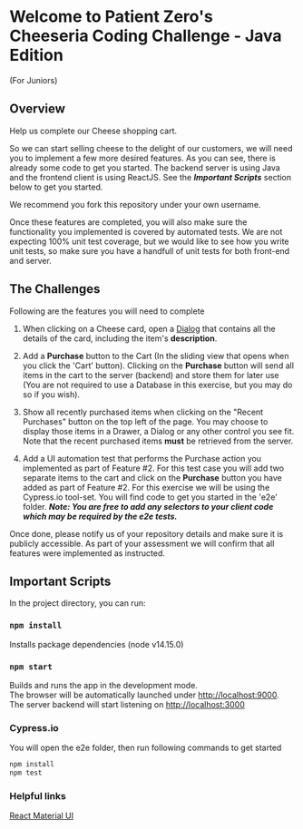 # Welcome to Patient Zero's Cheeseria Coding Challenge - Java Edition
(For Juniors)

## Overview

Help us complete our Cheese shopping cart.

So we can start selling cheese to the delight of our customers, we will need you to implement a few more desired features. As you can see, there is already some code to get you started. The backend server is using Java and the frontend client is using ReactJS. See the ***Important Scripts*** section below to get you started.

We recommend you fork this repository under your own username.

Once these features are completed, you will also make sure the functionality you implemented is covered by automated tests. We are not expecting 100% unit test coverage, but we would like to see how you write unit tests, so make sure you have a handfull of unit tests for both front-end and server.


## The Challenges

Following are the features you will need to complete

1. When clicking on a Cheese card, open a [Dialog](https://material-ui.com/components/dialogs/#dialog) that contains all the details of the card, including the item's **description**.

2. Add a **Purchase** button to the Cart (In the sliding view that opens when you click the 'Cart' button). Clicking on the **Purchase** button will send all items in the cart to the server (backend) and store them for later use (You are not required to use a Database in this exercise, but you may do so if you wish).

3. Show all recently purchased items when clicking on the "Recent Purchases" button on the top left of the page. You may choose to display those items in a Drawer, a Dialog or any other control you see fit. Note that the recent purchased items **must** be retrieved from the server.

4. Add a UI automation test that performs the Purchase action you implemented as part of Feature #2. For this test case you will add two separate items to the cart and click on the **Purchase** button you have added as part of Feature #2.
For this exercise we will be using the Cypress.io tool-set. You will find code to get you started in the 'e2e' folder.
***Note: You are free to add any selectors to your client code which may be required by the e2e tests.***

Once done, please notify us of your repository details and make sure it is publicly accessible. As part of your assessment we will confirm that all features were implemented as instructed.

## Important Scripts



In the project directory, you can run:

### `npm install`

Installs package dependencies (node v14.15.0)

### `npm start`

Builds and runs the app in the development mode.\
The browser will be automatically launched under [http://localhost:9000](http://localhost:9000).
The server backend will start listening on [http://localhost:3000](http://localhost:3000)

### Cypress.io

You will open the e2e folder, then run following commands to get started

```bash
npm install
npm test
```

### Helpful links

[React Material UI](https://material-ui.com/getting-started/usage/)